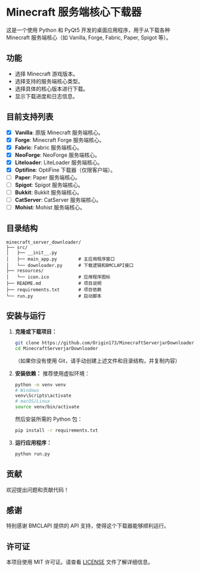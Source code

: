 # Minecraft 服务端核心下载器

这是一个使用 Python 和 PyQt5 开发的桌面应用程序，用于从下载各种 Minecraft 服务端核心（如 Vanilla, Forge, Fabric, Paper, Spigot 等）。


## 功能

* 选择 Minecraft 游戏版本。
* 选择支持的服务端核心类型。
* 选择具体的核心版本进行下载。
* 显示下载进度和日志信息。

## 目前支持列表
- [x] **Vanilla**: 原版 Minecraft 服务端核心。
- [x] **Forge**: Minecraft Forge 服务端核心。
- [x] **Fabric**: Fabric 服务端核心。
- [x] **NeoForge**: NeoForge 服务端核心。
- [x] **Liteloader**: LiteLoader 服务端核心。
- [x] **Optifine**: OptiFine 下载器（仅限客户端）。
- [ ] **Paper**: Paper 服务端核心。
- [ ] **Spigot**: Spigot 服务端核心。
- [ ] **Bukkit**: Bukkit 服务端核心。
- [ ] **CatServer**: CatServer 服务端核心。
- [ ] **Mohist**: Mohist 服务端核心。

## 目录结构

```
minecraft_server_downloader/
├── src/
│   ├── __init__.py
│   ├── main_app.py        # 主应用程序窗口
│   └── downloader.py      # 下载逻辑和BMCLAPI接口
├── resources/
│   └── icon.ico           # 应用程序图标
├── README.md              # 项目说明
├── requirements.txt       # 项目依赖
└── run.py                 # 启动脚本
```

## 安装与运行

1.  **克隆或下载项目：**
    ```bash
    git clone https://github.com/Origin173/MinecraftServerjarDownloader.git
    cd MinecraftServerjarDownloader
    ```
    （如果你没有使用 Git，请手动创建上述文件和目录结构，并复制内容）

2.  **安装依赖：**
    推荐使用虚拟环境：
    ```bash
    python -m venv venv
    # Windows
    venv\Scripts\activate
    # macOS/Linux
    source venv/bin/activate
    ```
    然后安装所需的 Python 包：
    ```bash
    pip install -r requirements.txt
    ```

3.  **运行应用程序：**
    ```bash
    python run.py
    ```

## 贡献

欢迎提出问题和贡献代码！

## 感谢
特别感谢 BMCLAPI 提供的 API 支持，使得这个下载器能够顺利运行。

## 许可证
本项目使用 MIT 许可证。请查看 [LICENSE](LICENSE) 文件了解详细信息。

